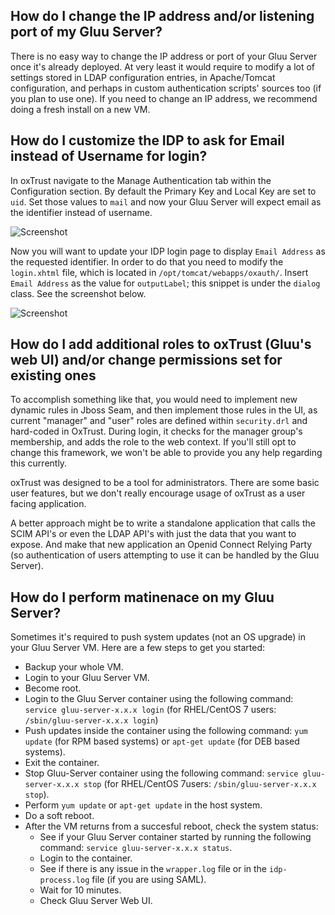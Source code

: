 ## How do I change the IP address and/or listening port of my Gluu Server?

There is no easy way to change the IP address or port of your Gluu Server once it's already deployed. At very least it would require to modify a lot of settings stored in LDAP configuration entries, in Apache/Tomcat configuration, and perhaps in custom authentication scripts' sources too (if you plan to use one). If you need to change an IP address, we recommend doing a fresh install on a new VM.

## How do I customize the IDP to ask for Email instead of Username for login? 

In oxTrust navigate to the Manage Authentication tab within the Configuration section. By default the Primary Key and Local Key are set to `uid`. Set those values to `mail` and now your Gluu Server will expect email as the identifier instead of username.

![Screenshot](https://raw.githubusercontent.com/GluuFederation/docs/master/sources/img/oxTrustConfiguration/Configuration/Authentication/Manage_Authentication_Primary_key_change.png)

Now you will want to update your IDP login page to display `Email Address` as the requested identifier. In order to do that you need to modify the `login.xhtml` file, which is located in `/opt/tomcat/webapps/oxauth/`. Insert `Email Address` as the value for `outputLabel`; this snippet is under the `dialog` class. See the screenshot below. 

![Screenshot](https://raw.githubusercontent.com/GluuFederation/docs/master/sources/img/oxTrustConfiguration/Configuration/Authentication/Email_Address.png)

## How do I add additional roles to oxTrust (Gluu's web UI) and/or change permissions set for existing ones

To accomplish something like that, you would need to implement new dynamic rules in Jboss Seam, and then implement those rules in the UI, as current "manager" and "user" roles are defined within `security.drl` and hard-coded in OxTrust. During login, it checks for the manager group's membership, and adds the role to the web context. If you'll still opt to change this framework, we won't be able to provide you any help regarding this currently.

oxTrust was designed to be a tool for administrators. There are some basic user features, but we don't really encourage usage of oxTrust as a user facing application.

A better approach might be to write a standalone application that calls the SCIM API's or even the LDAP API's with just the data that you want to expose. And make that new application an Openid Connect Relying Party (so authentication of users attempting to use it can be handled by the Gluu Server).

## How do I perform matinenace on my Gluu Server?

Sometimes it's required to push system updates (not an OS upgrade) in your Gluu Server VM. Here are a few steps to get you started:
   - Backup your whole VM.
   - Login to your Gluu Server VM.
   - Become root.
   - Login to the Gluu Server container using the following command: `service gluu-server-x.x.x login` (for RHEL/CentOS 7 users: `/sbin/gluu-server-x.x.x login`)
   - Push updates inside the container using the following command: `yum update` (for RPM based systems) or `apt-get update` (for DEB based systems).
   - Exit the container.
   - Stop Gluu-Server container using the following command: `service gluu-server-x.x.x stop` (for RHEL/CentOS 7users: `/sbin/gluu-server-x.x.x stop`).
   - Perform `yum update` or `apt-get update` in the host system.
   - Do a soft reboot.
   - After the VM returns from a succesful reboot, check the system status:
     - See if your Gluu Server container started by running the following command: `service gluu-server-x.x.x status`.
     - Login to the container. 
     - See if there is any issue in the `wrapper.log` file or in the `idp-process.log` file (if you are using SAML).
     - Wait for 10 minutes.
     - Check Gluu Server Web UI.
